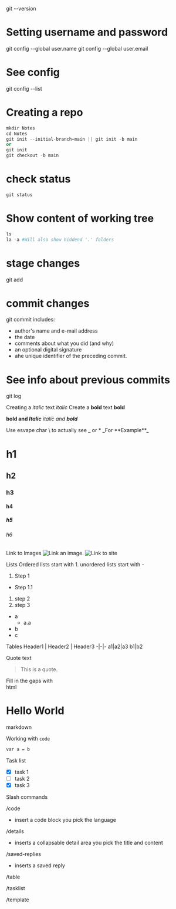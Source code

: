 git --version

# Setting username and password
git config --global user.name <username>
git config --global user.email <email>

# See config
git config --list

# Creating a repo
```s
mkdir Notes
cd Notes
git init --initial-branch=main || git init -b main
or
git init
git checkout -b main
```

# check status
```s
git status
```

# Show content of working tree
```s
ls 
la -a #Will also show hiddend '.' folders
```

# stage changes
git add

# commit changes
git commit
includes:
- author's name and e-mail address
- the date 
- comments about what you did (and why) 
- an optional digital signature
- ahe unique identifier of the preceding commit.

# See info about previous commits
git log

Creating a _italic_ text *italic*
Create a __bold__ text **bold**

**bold and _Italic_**
_italic and **bold**_

Use esvape char \ to actually see _ or *
\_For \*\*Example\*\*\_

# h1
## h2
### h3
#### h4
##### h5
###### h6

Link to Images
![Link an image.](/path/to/image)
![Link to site](/path/to/site)

Lists
Ordered lists start with 1.
unordered lists start with - 

1. Step 1
  - Step 1.1
1. step 2
1. step 3

- a
  - a.a
- b
- c

Tables 
Header1 | Header2 | Header3
-|-|-
a1|a2|a3
b1|b2

Quote text
> This is a quote.

Fill in the gaps with<br> html
<h1>Hello World</h1>
<p>markdown</p>

Working with `code`
```markdown
var a = b
```

Task list
- [x] task 1
- [ ] task 2
- [x] task 3

Slash commands

/code 

- insert a code block you pick the language

/details

- inserts a collapsable detail area you pick the title and content

/saved-replies

- inserts a saved reply

/table

/tasklist

/template
